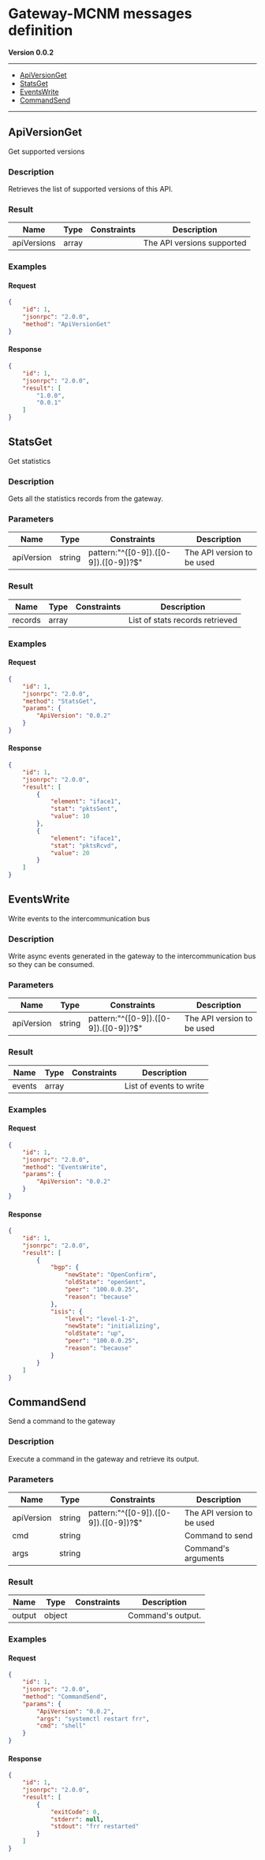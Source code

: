 
Gateway-MCNM messages definition
===


<strong>Version 0.0.2</strong>

---
- [ApiVersionGet](#ApiVersionGet)
- [StatsGet](#StatsGet)
- [EventsWrite](#EventsWrite)
- [CommandSend](#CommandSend)
---
<a name="ApiVersionGet"></a>

## ApiVersionGet

Get supported versions

### Description
Retrieves the list of supported versions of this API.
### Result
| Name | Type | Constraints | Description |
| --- | --- | --- | --- |
| apiVersions | array |  | The API versions supported |
### Examples

#### Request

```json
{
    "id": 1,
    "jsonrpc": "2.0.0",
    "method": "ApiVersionGet"
}
```

#### Response

```json
{
    "id": 1,
    "jsonrpc": "2.0.0",
    "result": [
        "1.0.0",
        "0.0.1"
    ]
}
```
<a name="StatsGet"></a>

## StatsGet

Get statistics

### Description
Gets all the statistics records from the gateway.
### Parameters
| Name | Type | Constraints | Description |
| --- | --- | --- | --- |
| apiVersion | string | pattern:"^([0-9])\.([0-9])\.([0-9])?$" | The API version to be used |
### Result
| Name | Type | Constraints | Description |
| --- | --- | --- | --- |
| records | array |  | List of stats records retrieved |
### Examples

#### Request

```json
{
    "id": 1,
    "jsonrpc": "2.0.0",
    "method": "StatsGet",
    "params": {
        "ApiVersion": "0.0.2"
    }
}
```

#### Response

```json
{
    "id": 1,
    "jsonrpc": "2.0.0",
    "result": [
        {
            "element": "iface1",
            "stat": "pktsSent",
            "value": 10
        },
        {
            "element": "iface1",
            "stat": "pktsRcvd",
            "value": 20
        }
    ]
}
```
<a name="EventsWrite"></a>

## EventsWrite

Write events to the intercommunication bus

### Description
Write async events generated in the gateway to the intercommunication bus so they can be consumed.
### Parameters
| Name | Type | Constraints | Description |
| --- | --- | --- | --- |
| apiVersion | string | pattern:"^([0-9])\.([0-9])\.([0-9])?$" | The API version to be used |
### Result
| Name | Type | Constraints | Description |
| --- | --- | --- | --- |
| events | array |  | List of events to write |
### Examples

#### Request

```json
{
    "id": 1,
    "jsonrpc": "2.0.0",
    "method": "EventsWrite",
    "params": {
        "ApiVersion": "0.0.2"
    }
}
```

#### Response

```json
{
    "id": 1,
    "jsonrpc": "2.0.0",
    "result": [
        {
            "bgp": {
                "newState": "OpenConfirm",
                "oldState": "openSent",
                "peer": "100.0.0.25",
                "reason": "because"
            },
            "isis": {
                "level": "level-1-2",
                "newState": "initializing",
                "oldState": "up",
                "peer": "100.0.0.25",
                "reason": "because"
            }
        }
    ]
}
```
<a name="CommandSend"></a>

## CommandSend

Send a command to the gateway

### Description
Execute a command in the gateway and retrieve its output.
### Parameters
| Name | Type | Constraints | Description |
| --- | --- | --- | --- |
| apiVersion | string | pattern:"^([0-9])\.([0-9])\.([0-9])?$" | The API version to be used |
| cmd | string |  | Command to send |
| args | string |  | Command's arguments |
### Result
| Name | Type | Constraints | Description |
| --- | --- | --- | --- |
| output | object |  | Command's output. |
### Examples

#### Request

```json
{
    "id": 1,
    "jsonrpc": "2.0.0",
    "method": "CommandSend",
    "params": {
        "ApiVersion": "0.0.2",
        "args": "systemctl restart frr",
        "cmd": "shell"
    }
}
```

#### Response

```json
{
    "id": 1,
    "jsonrpc": "2.0.0",
    "result": [
        {
            "exitCode": 0,
            "stderr": null,
            "stdout": "frr restarted"
        }
    ]
}
```
